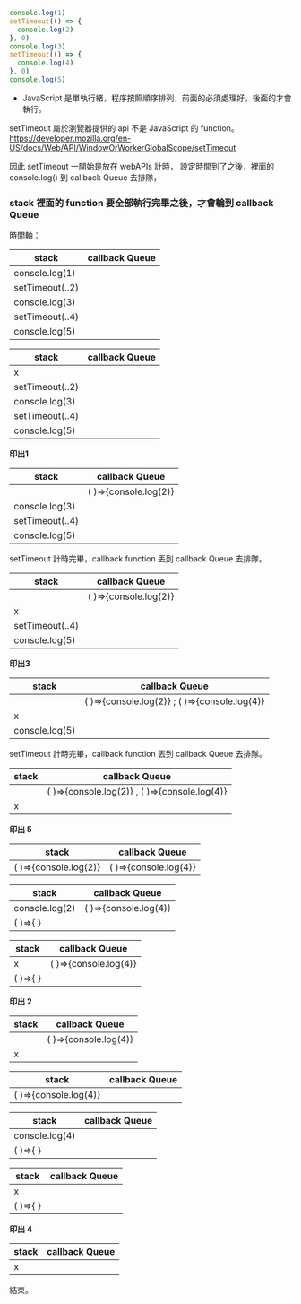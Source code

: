 
``` js
console.log(1)
setTimeout(() => {
  console.log(2)
}, 0)
console.log(3)
setTimeout(() => {
  console.log(4)
}, 0)
console.log(5)
```

- JavaScript 是單執行緒，程序按照順序排列，前面的必須處理好，後面的才會執行。

setTimeout 屬於瀏覽器提供的 api 不是 JavaScript 的 function。
https://developer.mozilla.org/en-US/docs/Web/API/WindowOrWorkerGlobalScope/setTimeout

因此 setTimeout 一開始是放在 webAPIs 計時， 設定時間到了之後，裡面的 console.log() 到 callback Queue 去排隊，

### stack 裡面的 function 要全部執行完畢之後，才會輪到 callback Queue


時間軸：

| stack        |  callback Queue  |
| ----------- | ----------- |
|    console.log(1) | 
|    setTimeout(..2) | 
|    console.log(3) |
|    setTimeout(..4) | 
|    console.log(5) |

| stack        |  callback Queue  |
| ----------- | ----------- |
|    x| 
|    setTimeout(..2) | 
|    console.log(3) |
|    setTimeout(..4) | 
|    console.log(5) |


**印出1**

| stack        |  callback Queue  |
| ----------- | ----------- |
|    | ( )=>{console.log(2)}
|    console.log(3) |
|    setTimeout(..4) | 
|    console.log(5) |


setTimeout 計時完畢，callback function 丟到 callback Queue 去排隊。

| stack        |  callback Queue  |
| ----------- | ----------- |
|    | ( )=>{console.log(2)}
|    x |
|    setTimeout(..4) | 
|    console.log(5) |

**印出3**

| stack        |  callback Queue  |
| ----------- | ----------- |
|    | ( )=>{console.log(2)} ;  ( )=>{console.log(4)}
|   x | 
|    console.log(5) |
setTimeout 計時完畢，callback function 丟到 callback Queue 去排隊。


| stack        |  callback Queue  |
| ----------- | ----------- |
|     | ( )=>{console.log(2)} ,  ( )=>{console.log(4)}
|x |

**印出 5**

| stack        |  callback Queue  |
| ----------- | ----------- |
|   ( )=>{console.log(2)} | ( )=>{console.log(4)}

| stack        |  callback Queue  |
| ----------- | ----------- |
|   console.log(2)  |  ( )=>{console.log(4)}
|   ( )=>{ }  |  


| stack        |  callback Queue  |
| ----------- | ----------- |
|   x  |  ( )=>{console.log(4)}
|   ( )=>{ }  |  

**印出 2** 

| stack        |  callback Queue  |
| ----------- | ----------- |
|     |  ( )=>{console.log(4)}
|   x  |  


| stack        |  callback Queue  |
| ----------- | ----------- |
|   ( )=>{console.log(4)}  |  

| stack        |  callback Queue  |
| ----------- | ----------- |
|   console.log(4)  |  
|   ( )=>{ }  | 

| stack        |  callback Queue  |
| ----------- | ----------- |
|   x  |  
|   ( )=>{ }  |  

**印出 4** 

| stack        |  callback Queue  |
| ----------- | ----------- |
|   x  |  

結束。